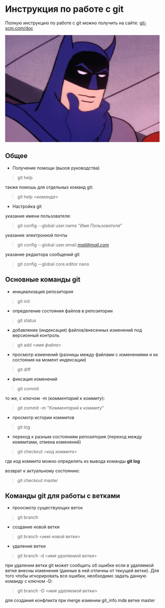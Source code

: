 # Инструкция по работе с git

Полную инструкцию по работе с git можно получить на сайте: [git-scm.com/doc](https://git-scm.com/doc)

![no picture](res\batman.gif)

## Общее

* Получение помощи (вызов руководства)

> git help

также помошь для отдельных команд git:

> git help <*команда*>

* Настройка git

указание имени пользователя:

> git config --global user.name "*Имя Пользователя*"

указание электронной почты

> git config --global user.email *mail@mail.com*

указание редактора сообщений git

>git config --global core.editor nano

## Основные команды git

* инициализация репозитория

> git init

* определение состояния файлов в репозитории

> git status

* добавление (индексация) файлов/внесенных изменений под версионный контроль

> git add <*имя файла*>

* просмотр изменений (разницы между файлами с изменениями и их состояния на момент индексации)

> git diff

* фиксация изменений

> git commit

то же, с ключом -m (*комментарий к коммиту*):

> git commit -m "*Комментарий к коммиту*"

* просмотр истории коммитов

> git log

* переход к разным состояниям репозитория (переход между коммитами, отмена изменений)

> git checkout <*код коммита*>

где *код коммита* можно определить из вывода команды **git log**

возврат к актуальному состоянию:

> git checkout master

## Команды git для работы с ветками

* проосмотр существующих веток

> git branch

* создание новой ветки

>git branch <*имя новой ветки*>

* удаление ветки

>git branch -d <*имя удаляемой ветки*>

при удалении ветки git может сообщить об ошибке если в удаляемой ветке внесны изменения (данные в ней отличны от текущей ветки). Для того чтобы игнорировать все ошибки, необходимо задать данную команду с ключом -D:

>git branch -D <*имя удаляемой ветки*>

для создания конфликта при merge изменим git_info.mdв ветке master
